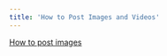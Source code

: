 ```yaml
---
title: 'How to Post Images and Videos'
---
```


[How to post images](https://www.youtube.com/embed/ZM3P0TZofo8?si=ii05kp619RlP-57l)
